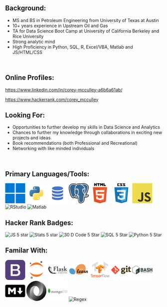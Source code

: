 ## Background:

- MS and BS in Petroleum Engineering from University of Texas at Austin
- 10+ years experience in Upstream Oil and Gas  
- TA for Data Science Boot Camp at University of California Berkeley and Rice University
- Strong analytic mind
- High Proficiency in Python, SQL, R, Excel/VBA, Matlab and JS/HTML/CSS
<br />

## Online Profiles:

https://www.linkedin.com/in/corey-mcculley-a6b6a61ab/

https://www.hackerrank.com/corey_mcculley
<br />

## Looking For:

- Opportunities to further develop my skills in Data Science and Analytics
- Chances to further my knowledge through collaborations in exciting new projects and ideas
- Book recommendations (both Professional and Recreational)
- Networking with like minded individuals
<br />

## Primary Languages/Tools:

<p>
<img src="https://raw.githubusercontent.com/github/explore/80688e429a7d4ef2fca1e82350fe8e3517d3494d/topics/windows/windows.png" class="rounded-1 mr-3" width="64" height="64" alt="windows">
<img src="https://raw.githubusercontent.com/github/explore/80688e429a7d4ef2fca1e82350fe8e3517d3494d/topics/python/python.png" class="rounded-1 mr-3" width="64" height="64" alt="python">
<img src="https://raw.githubusercontent.com/github/explore/80688e429a7d4ef2fca1e82350fe8e3517d3494d/topics/sql/sql.png" class="rounded-1 mr-3" width="64" height="64" alt="sql">
<img src="https://raw.githubusercontent.com/github/explore/80688e429a7d4ef2fca1e82350fe8e3517d3494d/topics/postgresql/postgresql.png" class="rounded-1 mr-3" width="64" height="64" alt="postgresql">
<img src="https://raw.githubusercontent.com/github/explore/80688e429a7d4ef2fca1e82350fe8e3517d3494d/topics/html/html.png" class="rounded-1 mr-3" width="64" height="64" alt="html">
<img src="https://raw.githubusercontent.com/github/explore/80688e429a7d4ef2fca1e82350fe8e3517d3494d/topics/css/css.png" class="rounded-1 mr-3" width="64" height="64" alt="css">
<img src="https://raw.githubusercontent.com/github/explore/80688e429a7d4ef2fca1e82350fe8e3517d3494d/topics/javascript/javascript.png" class="rounded-1 mr-3" width="64" height="64" alt="javascript">
<img src="https://www.rstudio.com/assets/img/logo.svg" class="rounded-1 mr-3" width="64" height="64" alt="RStudio">
<img src="https://1000logos.net/wp-content/uploads/2021/04/MATLAB-logo.png" class="rounded-1 mr-3" width="64" height="64" alt="Matlab">
<p/>

## Hacker Rank Badges:

<p>
<img src="https://github.com/coreymcculley/HackerRank-Solutions-1/blob/master/Badges/10_days_of_javascript_5_star.png?raw=true" class="rounded-1 mr-3" width="64" height="64" alt="JS 5 star">
<img src="https://github.com/coreymcculley/HackerRank-Solutions-1/blob/master/Badges/10_days_of_statistics_5_star.png?raw=true" class="rounded-1 mr-3" width="64" height="64" alt="Stats 5 star">
<img src="https://github.com/coreymcculley/HackerRank-Solutions-1/blob/master/Badges/30_days_of_code_5_star.png?raw=true" class="rounded-1 mr-3" width="64" height="64" alt="30 D Code 5 Star">
<img src="https://github.com/coreymcculley/HackerRank-Solutions-1/blob/master/Badges/sql_5_star.png?raw=true" class="rounded-1 mr-3" width="64" height="64" alt="SQL 5 Star">
<img src="https://github.com/coreymcculley/HackerRank-Solutions-1/blob/master/Badges/python_5_star.png?raw=true" class="rounded-1 mr-3" width="64" height="64" alt="Python 5 Star">
<!-- <img src="https://github.com/coreymcculley/coreymcculley/blob/main/HackerRankBadges.png" class="rounded-1 mr-3" width="640" height="200" alt="HackerRank">
<p/> -->

## Familar With:

<p>
<img src="https://raw.githubusercontent.com/github/explore/80688e429a7d4ef2fca1e82350fe8e3517d3494d/topics/bootstrap/bootstrap.png" class="rounded-1 mr-3" width="64" height="64" alt="bootstrap">
<img src="https://raw.githubusercontent.com/github/explore/80688e429a7d4ef2fca1e82350fe8e3517d3494d/topics/jupyter-notebook/jupyter-notebook.png" class="rounded-1 mr-3" width="64" height="64" alt="jupyter-notebook">
<img src="https://raw.githubusercontent.com/github/explore/80688e429a7d4ef2fca1e82350fe8e3517d3494d/topics/flask/flask.png" class="rounded-1 mr-3" width="64" height="64" alt="flask">
<img src="https://raw.githubusercontent.com/github/explore/80688e429a7d4ef2fca1e82350fe8e3517d3494d/topics/scikit-learn/scikit-learn.png" class="rounded-1 mr-3" width="64" height="64" alt="scikit-learn">
<img src="https://raw.githubusercontent.com/github/explore/80688e429a7d4ef2fca1e82350fe8e3517d3494d/topics/tensorflow/tensorflow.png" class="rounded-1 mr-3" width="64" height="64" alt="tensorflow">
<img src="https://raw.githubusercontent.com/github/explore/80688e429a7d4ef2fca1e82350fe8e3517d3494d/topics/git/git.png" class="rounded-1 mr-3" width="64" height="64" alt="git">
<img src="https://raw.githubusercontent.com/github/explore/80688e429a7d4ef2fca1e82350fe8e3517d3494d/topics/bash/bash.png" class="rounded-1 mr-3" width="64" height="64" alt="bash">
<img src="https://raw.githubusercontent.com/github/explore/80688e429a7d4ef2fca1e82350fe8e3517d3494d/topics/markdown/markdown.png" class="rounded-1 mr-3" width="64" height="64" alt="markdown">
<img src="https://raw.githubusercontent.com/github/explore/80688e429a7d4ef2fca1e82350fe8e3517d3494d/topics/json/json.png" class="rounded-1 mr-3" width="64" height="64" alt="json">
<img src="https://raw.githubusercontent.com/github/explore/80688e429a7d4ef2fca1e82350fe8e3517d3494d/topics/mongodb/mongodb.png" class="rounded-1 mr-3" width="64" height="64" alt="mongodb">
<img src="https://upload.wikimedia.org/wikipedia/commons/thumb/6/63/OOjs_UI_icon_regular-expression-progressive.svg/1024px-OOjs_UI_icon_regular-expression-progressive.svg.png" class="rounded-1 mr-3" width="64" height="64" alt="Regex">
<p/>
